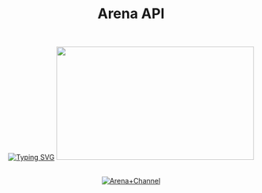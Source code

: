 <h1 align="center">Arena API</h1>
<br>
<div align="center">

[![Typing SVG](https://readme-typing-svg.demolab.com?font=Fira+Code&pause=1000&color=0000FF&width=435&lines=Yokoso+to+Arena+API)](https://git.io/typing-svg)
<img src="https://telegra.ph/file/03c7f993570fd712c6082.png" width="400" height="230"/>
</div>
<br>
<div align="center">
<a href="https://whatsapp.com/channel/0029VaUpcIqJuyA4hiyNYR1K">
  <img title="Arena+Channel" src="https://img.shields.io/badge/-Arena--Channel-green?colorA=%23ff0000&colorB=%23017e40&style=for-the-badge">
</a>
